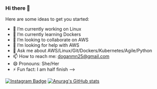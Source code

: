 ### Hi there 👋



Here are some ideas to get you started:

- 🔭 I’m currently working on Linux
- 🌱 I’m currently learning Dockers
- 👯 I’m looking to collaborate on AWS
- 🤔 I’m looking for help with AWS
- 💬 Ask me about AWS/Linux/Git/Dockers/Kubernetes/Agile/Python
- 📫 How to reach me: doganmn25@gmail.com
- 😄 Pronouns: She/Her
- ⚡ Fun fact: I am half finish
-->


[![Instagram Badge](https://img.shields.io/badge/-Instagram-C13584?style=flat-quare&labelColor=C13584&logo=instagram&logoColor=white&link=https://www.instagram.com/mineakcakayadgn/)](https://www.instagram.com/mineakcakayadgn/) 
[![Anurag's GitHub stats](https://github-readme-stats.vercel.app/api?username=minedogan)](https://github.com/minedgn/github-readme-stats)
